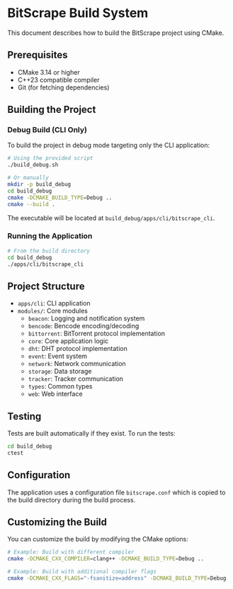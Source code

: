 # BitScrape Build System

This document describes how to build the BitScrape project using CMake.

## Prerequisites

- CMake 3.14 or higher
- C++23 compatible compiler
- Git (for fetching dependencies)

## Building the Project

### Debug Build (CLI Only)

To build the project in debug mode targeting only the CLI application:

```bash
# Using the provided script
./build_debug.sh

# Or manually
mkdir -p build_debug
cd build_debug
cmake -DCMAKE_BUILD_TYPE=Debug ..
cmake --build .
```

The executable will be located at `build_debug/apps/cli/bitscrape_cli`.

### Running the Application

```bash
# From the build directory
cd build_debug
./apps/cli/bitscrape_cli
```

## Project Structure

- `apps/cli`: CLI application
- `modules/`: Core modules
  - `beacon`: Logging and notification system
  - `bencode`: Bencode encoding/decoding
  - `bittorrent`: BitTorrent protocol implementation
  - `core`: Core application logic
  - `dht`: DHT protocol implementation
  - `event`: Event system
  - `network`: Network communication
  - `storage`: Data storage
  - `tracker`: Tracker communication
  - `types`: Common types
  - `web`: Web interface

## Testing

Tests are built automatically if they exist. To run the tests:

```bash
cd build_debug
ctest
```

## Configuration

The application uses a configuration file `bitscrape.conf` which is copied to the build directory during the build process.

## Customizing the Build

You can customize the build by modifying the CMake options:

```bash
# Example: Build with different compiler
cmake -DCMAKE_CXX_COMPILER=clang++ -DCMAKE_BUILD_TYPE=Debug ..

# Example: Build with additional compiler flags
cmake -DCMAKE_CXX_FLAGS="-fsanitize=address" -DCMAKE_BUILD_TYPE=Debug ..
```
